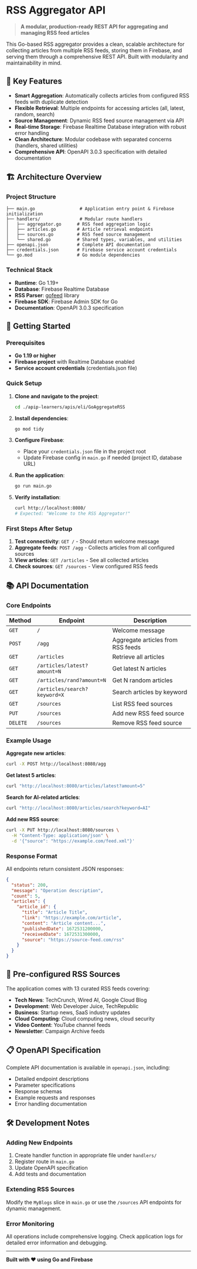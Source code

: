 # RSS Aggregator API

> **A modular, production-ready REST API for aggregating and managing RSS feed articles**

This Go-based RSS aggregator provides a clean, scalable architecture for collecting articles from multiple RSS feeds, storing them in Firebase, and serving them through a comprehensive REST API. Built with modularity and maintainability in mind.

## 🚀 Key Features

- **Smart Aggregation**: Automatically collects articles from configured RSS feeds with duplicate detection
- **Flexible Retrieval**: Multiple endpoints for accessing articles (all, latest, random, search)
- **Source Management**: Dynamic RSS feed source management via API
- **Real-time Storage**: Firebase Realtime Database integration with robust error handling
- **Clean Architecture**: Modular codebase with separated concerns (handlers, shared utilities)
- **Comprehensive API**: OpenAPI 3.0.3 specification with detailed documentation

## 🏗️ Architecture Overview

### Project Structure
```
├── main.go                 # Application entry point & Firebase initialization
├── handlers/               # Modular route handlers
│   ├── aggregator.go      # RSS feed aggregation logic
│   ├── articles.go        # Article retrieval endpoints
│   ├── sources.go         # RSS feed source management
│   └── shared.go          # Shared types, variables, and utilities
├── openapi.json           # Complete API documentation
├── credentials.json       # Firebase service account credentials
└── go.mod                 # Go module dependencies
```

### Technical Stack
- **Runtime**: Go 1.19+
- **Database**: Firebase Realtime Database
- **RSS Parser**: [gofeed](https://github.com/mmcdole/gofeed) library
- **Firebase SDK**: Firebase Admin SDK for Go
- **Documentation**: OpenAPI 3.0.3 specification

## 🚀 Getting Started

### Prerequisites
- **Go 1.19 or higher**
- **Firebase project** with Realtime Database enabled
- **Service account credentials** (credentials.json file)

### Quick Setup

1. **Clone and navigate to the project**:
   ```bash
   cd ./apip-learners/apis/eli/GoAggregateRSS
   ```

2. **Install dependencies**:
   ```bash
   go mod tidy
   ```

3. **Configure Firebase**:
   - Place your `credentials.json` file in the project root
   - Update Firebase config in `main.go` if needed (project ID, database URL)

4. **Run the application**:
   ```bash
   go run main.go
   ```

5. **Verify installation**:
   ```bash
   curl http://localhost:8080/
   # Expected: "Welcome to the RSS Aggregator!"
   ```

### First Steps After Setup

1. **Test connectivity**: `GET /` - Should return welcome message
2. **Aggregate feeds**: `POST /agg` - Collects articles from all configured sources
3. **View articles**: `GET /articles` - See all collected articles
4. **Check sources**: `GET /sources` - View configured RSS feeds

## 📚 API Documentation

### Core Endpoints

| Method | Endpoint | Description |
|--------|----------|-------------|
| `GET` | `/` | Welcome message |
| `POST` | `/agg` | Aggregate articles from RSS feeds |
| `GET` | `/articles` | Retrieve all articles |
| `GET` | `/articles/latest?amount=N` | Get latest N articles |
| `GET` | `/articles/rand?amount=N` | Get N random articles |
| `GET` | `/articles/search?keyword=X` | Search articles by keyword |
| `GET` | `/sources` | List RSS feed sources |
| `PUT` | `/sources` | Add new RSS feed source |
| `DELETE` | `/sources` | Remove RSS feed source |

### Example Usage

**Aggregate new articles**:
```bash
curl -X POST http://localhost:8080/agg
```

**Get latest 5 articles**:
```bash
curl "http://localhost:8080/articles/latest?amount=5"
```

**Search for AI-related articles**:
```bash
curl "http://localhost:8080/articles/search?keyword=AI"
```

**Add new RSS source**:
```bash
curl -X PUT http://localhost:8080/sources \
  -H "Content-Type: application/json" \
  -d '{"source": "https://example.com/feed.xml"}'
```

### Response Format

All endpoints return consistent JSON responses:
```json
{
  "status": 200,
  "message": "Operation description",
  "count": 5,
  "articles": {
    "article_id": {
      "title": "Article Title",
      "link": "https://example.com/article",
      "content": "Article content...",
      "publishedDate": 1672531200000,
      "receivedDate": 1672531300000,
      "source": "https://source-feed.com/rss"
    }
  }
}
```

## 🔗 Pre-configured RSS Sources

The application comes with 13 curated RSS feeds covering:
- **Tech News**: TechCrunch, Wired AI, Google Cloud Blog
- **Development**: Web Developer Juice, TechRepublic
- **Business**: Startup news, SaaS industry updates
- **Cloud Computing**: Cloud computing news, cloud security
- **Video Content**: YouTube channel feeds
- **Newsletter**: Campaign Archive feeds

## 📋 OpenAPI Specification

Complete API documentation is available in `openapi.json`, including:
- Detailed endpoint descriptions
- Parameter specifications
- Response schemas
- Example requests and responses
- Error handling documentation

## 🛠️ Development Notes

### Adding New Endpoints
1. Create handler function in appropriate file under `handlers/`
2. Register route in `main.go`
3. Update OpenAPI specification
4. Add tests and documentation

### Extending RSS Sources
Modify the `MyBlogs` slice in `main.go` or use the `/sources` API endpoints for dynamic management.

### Error Monitoring
All operations include comprehensive logging. Check application logs for detailed error information and debugging.

---

**Built with ❤️ using Go and Firebase**
